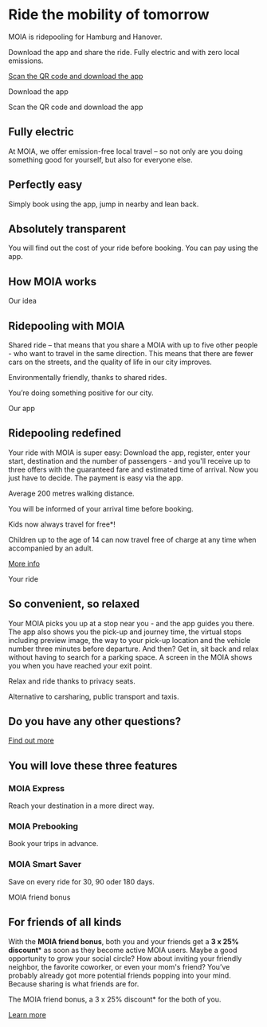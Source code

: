 Ride the mobility of tomorrow
==========

MOIA is ridepooling for Hamburg and Hanover.

Download the app and share the ride. Fully electric and with zero local emissions.

[](https://itunes.apple.com/de/app/moia/id1373271535?mt=8/)

[](https://play.google.com/store/apps/details?id=io.moia.neptune)

[Scan the QR code and download the app ]()

 Download the app

 Scan the QR code and download the app

Fully electric
----------

At MOIA, we offer emission-free local travel – so not only are you doing something good for yourself, but also for everyone else.

Perfectly easy
----------

Simply book using the app, jump in nearby and lean back.

Absolutely transparent
----------

You will find out the cost of your ride before booking. You can pay using the app.

How MOIA works
----------

 Our idea

 Ridepooling with MOIA
----------

Shared ride – that means that you share a MOIA with up to five other people - who want to travel in the same direction. This means that there are fewer cars on the streets, and the quality of life in our city improves.

Environmentally friendly, thanks to shared rides.

You’re doing something positive for our city.

 Our app

 Ridepooling redefined
----------

Your ride with MOIA is super easy: Download the app, register, enter your start, destination and the number of passengers - and you'll receive up to three offers with the guaranteed fare and estimated time of arrival. Now you just have to decide. The payment is easy via the app.

Average 200 metres walking distance.

You will be informed of your arrival time before booking.

Kids now always travel for free\*!

Children up to the age of 14 can now travel free of charge at any time when accompanied by an adult.

[More info](https://www.moia.io/en/family)

 Your ride

 So convenient, so relaxed
----------

Your MOIA picks you up at a stop near you - and the app guides you there. The app also shows you the pick-up and journey time, the virtual stops including preview image, the way to your pick-up location and the vehicle number three minutes before departure. And then? Get in, sit back and relax without having to search for a parking space. A screen in the MOIA shows you when you have reached your exit point.

Relax and ride thanks to privacy seats.

Alternative to carsharing, public transport and taxis.

Do you have any other questions?
----------

[Find out more](https://help.moia.io/hc/en-us/articles/360000796149-How-do-I-order-a-trip-)

 You will love these three features
----------

###  MOIA Express  ###

Reach your destination in a more direct way.

[](https://www.moia.io/en/express)

###  MOIA Prebooking  ###

Book your trips in advance.

[](https://www.moia.io/en/prebooking)

###  MOIA Smart Saver  ###

Save on every ride for 30, 90 oder 180 days.

[](https://www.moia.io/en/smart-saver)

MOIA friend bonus

For friends of all kinds
----------

With the **MOIA friend bonus**, both you and your friends get a **3 x 25% discount**\* as soon as they become active MOIA users. Maybe a good opportunity to grow your social circle? How about inviting your friendly neighbor, the favorite coworker, or even your mom's friend? You’ve probably already got more potential friends popping into your mind. Because sharing is what friends are for.

The MOIA friend bonus, a 3 x 25% discount\* for the both of you.

[Learn more](https://www.moia.io/en/friend-bonus)
